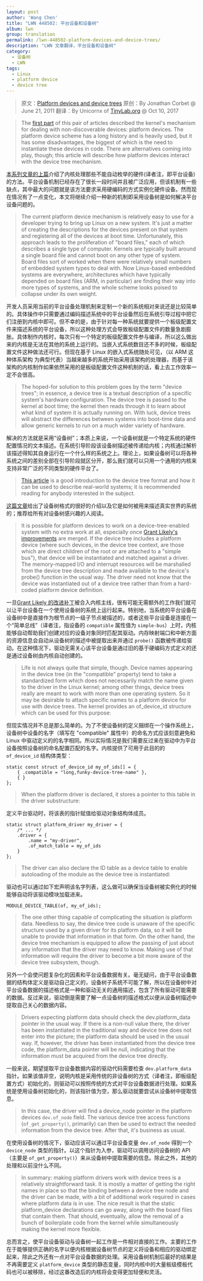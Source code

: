 ```yaml
---
layout: post
author: 'Wang Chen'
title: "LWN 448502: 平台设备和设备树"
album: lwn
group: translation
permalink: /lwn-448502-platform-devices-and-device-trees/
description: "LWN 文章翻译，平台设备和设备树"
category:
  - 设备树
  - LWN
tags:
  - Linux
  - platform device
  - device tree
---
```


> 原文：[Platform devices and device trees](https://lwn.net/Articles/448502/)
> 原创：By Jonathan Corbet @ June 21, 2011
> 翻译：By Unicornx of [TinyLab.org][1] @ Oct 10, 2017

> The [first part](https://lwn.net/Articles/448499/) of this pair of articles described the kernel's mechanism for dealing with non-discoverable devices: platform devices. The platform device scheme has a long history and is heavily used, but it has some disadvantages, the biggest of which is the need to instantiate these devices in code. There are alternatives coming into play, though; this article will describe how platform devices interact with the device tree mechanism.

[本系列文章的上篇](/lwn-448499-platform-device-api)介绍了内核处理那些不能自动枚举的硬件(译者注，即平台设备)的方法。平台设备机制已经存在了很长一段时间并且被广泛应用，但该机制有一些缺点，其中最大的问题就是该方法要求采用硬编码的方式实例化硬件设备。然而现在情况有了一点变化，本文将继续介绍一种新的机制即采用设备树是如何解决平台设备问题的。

> The current platform device mechanism is relatively easy to use for a developer trying to bring up Linux on a new system. It's just a matter of creating the descriptions for the devices present on that system and registering all of the devices at boot time. Unfortunately, this approach leads to the proliferation of "board files," each of which describes a single type of computer. Kernels are typically built around a single board file and cannot boot on any other type of system. Board files sort of worked when there were relatively small numbers of embedded system types to deal with. Now Linux-based embedded systems are everywhere, architectures which have typically depended on board files (ARM, in particular) are finding their way into more types of systems, and the whole scheme looks poised to collapse under its own weight.

开发人员采用当前的平台设备处理机制来定制一个新的系统相对来说还是比较简单的。具体操作中只需要通过编码描述系统中的平台设备然后在系统引导过程中把它们注册到内核中即可。但不幸的是，由于针对每一种系统就要提供一个板级配置文件来描述系统的平台设备，所以这种处理方式会导致板级配置文件的数量急剧膨胀。具体制作内核时，每次只有一个特定的板级配置文件参与编译，所以这么做出来的内核是无法在其他的系统上运行的。当嵌入式系统数目还不多的时候，板级配置文件这种做法还可行。但现在基于 Linux 的嵌入式系统随处可见，（以 ARM 这种体系架构 为典型代表）当越来越多的系统开始采用该架构的处理器，而基于该架构的内核制作如果依然采用的是板级配置文件这种机制的话，看上去工作效率一定不会很高。

> The hoped-for solution to this problem goes by the term "device trees"; in essence, a device tree is a textual description of a specific system's hardware configuration. The device tree is passed to the kernel at boot time; the kernel then reads through it to learn about what kind of system it is actually running on. With luck, device trees will abstract the differences between systems into boot-time data and allow generic kernels to run on a much wider variety of hardware.

解决的方法就是采用“设备树”；本质上来说，一个设备树就是一个特定系统的硬件配置情况的文本描述。在系统引导阶段该设备树描述被传递给内核；内核通过解析该描述得知其自身运行在一个什么样的系统之上。理论上，如果设备树可以将各种系统之间的差别全部在引导阶段就区分开，那么我们就可以只用一个通用的内核来支持非常广泛的不同类型的硬件平台了。

> [This article](http://devicetree.org/Device_Tree_Usage) is a good introduction to the device tree format and how it can be used to describe real-world systems; it is recommended reading for anybody interested in the subject.

[这篇文章](http://devicetree.org/Device_Tree_Usage)给出了设备树格式的很好的介绍以及它是如何被用来描述真实世界的系统的；推荐给所有对设备树感兴趣的人阅读。

> It is possible for platform devices to work on a device-tree-enabled system with no extra work at all, especially once [Grant Likely's improvements](https://lwn.net/Articles/448677/) are merged. If the device tree includes a platform device (where such devices, in the device tree context, are those which are direct children of the root or are attached to a "simple bus"), that device will be instantiated and matched against a driver. The memory-mapped I/O and interrupt resources will be marshalled from the device tree description and made available to the device's probe() function in the usual way. The driver need not know that the device was instantiated out of a device tree rather than from a hard-coded platform device definition.

一旦[Grant Likely 的改进补丁](https://lwn.net/Articles/448677/)被合入内核主线，很有可能无需额外的工作我们就可以让平台设备在一个使用设备树的系统上运行起来。特别地，当系统的平台设备在设备树中是直接作为根节点的一级子节点被描述的，或者这些平台设备是连接在一个“简单总线”（译者注，指设备的 `compatible` 属性值为 `simple-bus`）上时，内核能够自动帮助我们创建对应的设备对象同时匹配其驱动。内存映射端口和中断方面的资源信息会自动从设备树的描述中被提取出来并通过 `probe()` 函数被传递给驱动。在这种情况下，驱动无需关心该平台设备是通过旧的基于硬编码方式定义的还是通过设备树由内核自动创建的。

> Life is not always quite that simple, though. Device names appearing in the device tree (in the "compatible" property) tend to take a standardized form which does not necessarily match the name given to the driver in the Linux kernel; among other things, device trees really are meant to work with more than one operating system. So it may be desirable to attach specific names to a platform device for use with device trees. The kernel provides an of_device_id structure which can be used for this purpose:

但现实情况并不总是那么简单的。为了不使设备树的定义捆绑在一个操作系统上，设备树中设备的名字（填写在 "compatible" 属性中）的命名方式应该刻意避免和 Linux 中驱动定义的的名字相同。所以实际情况是我们需要反过来在驱动中为平台设备按照设备树的命名配置匹配的名字。内核提供了可用于此目的的 `of_device_id` 结构体类型：

	static const struct of_device_id my_of_ids[] = {
		{ .compatible = "long,funky-device-tree-name" },
		{ }
	};

> When the platform driver is declared, it stores a pointer to this table in the driver substructure:

定义平台驱动时，将该表的指针赋值给驱动对象结构体成员。


	static struct platform_driver my_driver = {
		/* ... */
		.driver	= {
			.name = "my-driver",
			.of_match_table = my_of_ids
		}
	};

> The driver can also declare the ID table as a device table to enable autoloading of the module as the device tree is instantiated:

驱动也可以通过如下宏声明该名字列表，这么做可以确保当设备树被实例化的时候能够自动将该驱动模块加载进来。

	MODULE_DEVICE_TABLE(of, my_of_ids);

> The one other thing capable of complicating the situation is platform data. Needless to say, the device tree code is unaware of the specific structure used by a given driver for its platform data, so it will be unable to provide that information in that form. On the other hand, the device tree mechanism is equipped to allow the passing of just about any information that the driver may need to know. Making use of that information will require the driver to become a bit more aware of the device tree subsystem, though.

另外一个会使问题复杂化的因素和平台设备数据有关。毫无疑问，由于平台设备数据的结构体定义是驱动自己定义的，设备树子系统不可能了解，所以在设备树中对平台设备数据的描述格式是一种和驱动无关的通用描述，包含了所有驱动可能需要的数据。反过来说，驱动倒是需要了解一点设备树的描述格式以便从设备树描述中提取自己关心的数据内容。

> Drivers expecting platform data should check the dev.platform_data pointer in the usual way. If there is a non-null value there, the driver has been instantiated in the traditional way and device tree does not enter into the picture; the platform data should be used in the usual way. If, however, the driver has been instantiated from the device tree code, the platform_data pointer will be null, indicating that the information must be acquired from the device tree directly.

一般来说，期望提取平台设备数据内容的驱动代码需要检查 `dev.platform_data` 指针。如果该值非空，说明内核是采用传统的非设备树的方式（译者注，即板级配置方式）初始化的，则驱动可以按照传统的方式对平台设备数据进行处理。如果系统是使用设备树初始化的，则该指针值为空，那么驱动就要尝试从设备树中提取信息。

> In this case, the driver will find a device_node pointer in the platform devices `dev.of_node` field. The various device tree access functions (`of_get_property()`, primarily) can then be used to extract the needed information from the device tree. After that, it's business as usual.

在使用设备树的情况下，驱动应该可以通过平台设备变量 `dev.of_node` 得到一个 `device_node` 类型的指针。以这个指针为入参，驱动可以调用访问设备树的 API （主要是 `of_get_property()`）来从设备树中提取需要的信息。除此之外，其他的处理和以前没什么不同。

> In summary: making platform drivers work with device trees is a relatively straightforward task. It is mostly a matter of getting the right names in place so that the binding between a device tree node and the driver can be made, with a bit of additional work required in cases where platform data is in use. The nice result is that the static platform_device declarations can go away, along with the board files that contain them. That should, eventually, allow the removal of a bunch of boilerplate code from the kernel while simultaneously making the kernel more flexible.

总而言之，使平台设备驱动与设备树一起工作是一件相对直接的工作。主要的工作在于能够提供正确的名字以便内核根据设备树节点的定义将设备和相应的驱动绑定起来，除此之外还有一点对平台设备数据的处理。采用设备树机制后最好的结果是不再需要定义 `platform_device` 类型的静态变量，同时内核中的大量板级模板代码也可以被移除，经过这番改造后的内核将会变得更加轻便和灵活。

[1]: http://tinylab.org
